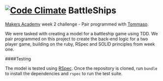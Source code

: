 [![Code Climate](https://codeclimate.com/github/kevinlanzon/battleships/badges/gpa.svg)](https://codeclimate.com/github/kevinlanzon/battleships)
BattleShips
=======

[Makers Academy](http://www.makersacademy.com/) week 2 challenge - Pair programmed with [Tommaso](https://github.com/tommasobratto).

We were tasked with creating a model for a battleship game using TDD. We pair programmed on this project to create the back-end logic for a two player game, building on the ruby, RSpec and SOLID principles from week one.

####Testing

The model is tested using [RSpec](https://github.com/rspec/rspec). Once the
repository is cloned, run `bundle` to install the dependencies and `rspec` to
run the test suite.

